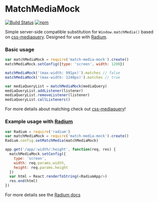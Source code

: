 # MatchMediaMock

[![Build Status](https://img.shields.io/travis/azazdeaz/match-media-mock.svg?style=flat-square)](https://travis-ci.org/azazdeaz/match-media-mock)
[![npm](https://img.shields.io/npm/dm/match-media-mock.svg?style=flat-square)](https://www.npmjs.com/package/match-media-mock)

Simple server-side compatible substitution for ```Window.matchMedia()``` based on [css-mediaquery].
Designed for use with [Radium].

### Basic usage
```javascript
var matchMediaMock = require('match-media-mock').create()
matchMediaMock.setConfig({type: 'screen', width: 1200})

matchMediaMock('(max-width: 991px)').matches // false
matchMediaMock('(max-width: 1240px)').matches // true

var mediaQueryList = matchMediaMock(mediaQuery)
mediaQueryList.addListener(listener)
mediaQueryList.removeListener(listener)
mediaQueryList.callListeners()
```

For more details about matching check out [css-mediaquery]!

### Example usage with [Radium]
```javascript
var Radium = require('radium')
var matchMediaMock = require('match-media-mock').create()
Radium.config.setMatchMedia(matchMediaMock)

app.get('/app/:width/:height', function(req, res) {
  matchMediaMock.setConfig({
    type: 'screen',
    width: req.params.width,
    height: req.params.height
  })
  var html = React.renderToString(<RadiumApp/>)
  res.end(html)
})
```
For more details see the [Radium docs][Radium]

[Radium]: https://github.com/FormidableLabs/radium/tree/master/docs/api#configsetmatchmedia
[css-mediaquery]: https://github.com/ericf/css-mediaquery
